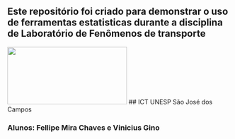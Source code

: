 ## Este repositório foi criado para demonstrar o uso de ferramentas estatisticas durante a disciplina de Laboratório de Fenômenos de transporte
<img src="https://www.ict.unesp.br/Home/ensino/pos-graduacao/desastresnaturais/logoict_transp.png" width="270" height="130"/>
## ICT UNESP São José dos Campos

### Alunos: Fellipe Mira Chaves e Vinicius Gino
